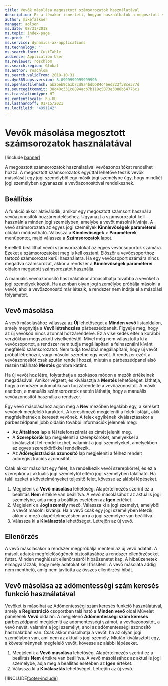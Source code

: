 ```yaml
---
title: Vevők másolása megosztott számsorozatok használatával
description: Ez a témakör ismerteti, hogyan használhatók a megosztott számsorozatok a vevők másik jogi személyhez való átmásolásához úgy, hogy a vevő megőrzik ugyanazt a vevőazonosítót.
author: mikefalkner
manager: aolson
ms.date: 08/31/2018
ms.topic: index-page
ms.prod: ''
ms.service: dynamics-ax-applications
ms.technology: ''
ms.search.form: CustTable
audience: Application User
ms.reviewer: roschlom
ms.search.region: Global
ms.author: roschlom
ms.search.validFrom: 2018-10-31
ms.dyn365.ops.version: 8.0999999999999996
ms.openlocfilehash: ab2beb9ca1b7cd8a4bdbb84c46ed223f58ce377d
ms.sourcegitcommit: 38d40c331c8894acb7b119c5073e3088b54776c1
ms.translationtype: HT
ms.contentlocale: hu-HU
ms.lasthandoff: 01/15/2021
ms.locfileid: "4991142"
---
```

# <a name="copy-customers-by-using-shared-number-sequences"></a>Vevők másolása megosztott számsorozatok használatával

[!include [banner](../includes/banner.md)]

A megosztott számsorozatok használatával vevőazonosítókat rendelhet hozzá. A megosztott számsorozatok egyúttal lehetővé teszik vevők másolását egy jogi személyből egy másik jogi személybe úgy, hogy mindkét jogi személyben ugyanazzal a vevőazonosítóval rendelkeznek.

## <a name="setup"></a>Beállítás

A funkció akkor aktiválódik, amikor egy megosztott számsort használ a vevőazonosítók hozzárendeléséhez. Ugyanazt a számsorozatot kell használnia minden jogi személyben, amelybe a vevőt másolni kívánja. A vevő számsorozata az egyes jogi személyek **Kinnlevőségek paraméterei** oldalán módosítható. Válassza a **Kinnlevőségek** \> **Paraméterek** menüpontot, majd válassza a **Számsorozatok** lapot.

Emellett beállíthat vevői számsorozatokat az egyes vevőcsoportok számára. Ezeket a számsorozatokat meg is kell osztani. Először a vevőcsoporthoz tartozó számsorozat kerül használatra. Ha egy vevőcsoport számára nincs megadva számsorozat, akkor a rendszer a **Kinnlevőségek paraméterei** oldalon megadott számsorozatot használja.

A manuális vevőazonosító használatakor átmásolhatja továbbá a vevőket a jogi személyek között. Ha azonban olyan jogi személybe próbálja másolni a vevőt, ahol a vevőazonosító már létezik, a rendszer nem indítja el a másolási folyamatot.

## <a name="copy-a-customer"></a>Vevő másolása

A vevő másolásához válassza az **Új** lehetőséget a **Minden vevő** listaoldalon, amely megnyitja a **Vevő létrehozása** párbeszédpanelt. Figyelje meg, hogy az új vevőkód nincs azonnal hozzárendelve. Ez a viselkedés eltér a korábbi verziókban megszokott viselkedéstől. Mivel még nem választotta ki a vevőcsoportot, a rendszer nem tudja megállapítani a felhasználni kívánt megfelelő számsorozatot. Nem tudja továbbá megállapítani, hogy új vevőt próbál létrehozni, vagy másolni szeretne egy vevőt. A rendszer ezért a vevőazonosítót csak azután rendeli hozzá, miután a párbeszédpanel alsó részén található **Mentés** gombra kattint.

Ha új vevőt hoz létre, folytathatja a szokásos módon a mezők értékeinek megadásával. Amikor végzett, és kiválasztja a **Mentés** lehetőséget, láthatja, hogy a rendszer automatikusan hozzárendelte a vevőazonosítót. A másik esetben, a manuális számsorozatok esetén láthatja, hogy a manuális vevőazonosítót használja a rendszer.

Egy vevő másolásához adjon meg a **Név** mezőben legalább egy, a keresett vevőnek megfelelő karaktert. A keresőmező megjeleníti a felek listáját, akik megfelelhetnek a keresett vevőnek. A felek egyikének kiválasztásakor a párbeszédpanel jobb oldalán további információk jelennek meg:

- Az **Általános** lap a fél telefonszámát és címét jeleníti meg.
- A **Szerepkörök** lap megjeleníti a szerepköröket, amelyekkel a kiválasztott fél rendelkezhet, valamint a jogi személyeket, amelyekben az egyes szerepkörökkel rendelkezik.
- Az **Adóregisztrációs azonosító** lap megjeleníti a félhez rendelt adóregisztrációs azonosítót.

Csak akkor másolhat egy felet, ha rendelkezik vevői szerepkörrel, és ez a szerepkör az aktuális jogi személytől eltérő jogi személyben található. Ha talál ezeket a követelményeket teljesítő felet, kövesse az alábbi lépéseket.

1. Megjelenik a **Vevő másolása** lehetőség. Alapértelmezés szerint ez a beállítás **Nem** értékre van beállítva. A vevő másolásához az aktuális jogi személybe, adja meg a beállítás esetében az **Igen** értéket. 
2. Megjelenik a **Jogi személy** mező. Válassza ki a jogi személyt, amelyből a vevőt másolni kívánja. Ha a vevő csak egy jogi személyben létezik, akkor a mező alapértelmezésben arra a jogi személyre van beállítva.
3. Válassza ki a **Kiválasztás** lehetőséget. Létrejön az új vevő.

## <a name="validation"></a>Ellenőrzés

A vevő másolásakor a rendszer megpróbálja menteni az új vevő adatait. A másolt adatok megfelelőségének biztosításához a rendszer ellenőrzéseket futtat. Minden meghiúsult ellenőrzésről hibaüzenetet kap. A hibaüzenetek elmagyarázzák, hogy mely adatokat kell frissíteni. A vevő másolata addig nem menthető, amíg nem javította az összes ellenőrzési hibát.

## <a name="copy-a-customer-by-using-tax-exempt-number-search-feature"></a>Vevő másolása az adómentességi szám keresés funkció használatával

Vevőket is másolhat az Adómentességi szám keresés funkció használatával, amely a **Regisztráció** csoportban található a **Minden vevő** oldal Művelet panelének **Vevő** oldalán. A megjelenő **Adómentességi szám keresés** párbeszédpanel megjeleníti az adómentességi számot, a vevőazonosítót, a vevő nevét, valamint a jogi személyt, ahol az adómentességi azonosító használatban van. Csak akkor másolhatja a vevőt, ha az olyan jogi személyben van, ami nem az aktuális jogi személy. Miután kiválasztott egy, a követelménynek megfelelő vevőt, kövesse az alábbi lépéseket.

1. Megjelenik a **Vevő másolása** lehetőség. Alapértelmezés szerint ez a beállítás **Nem** értékre van beállítva. A vevő másolásához az aktuális jogi személybe, adja meg a beállítás esetében az **Igen** értéket. 
2. Válassza ki a **Kiválasztás** lehetőséget. Létrejön az új vevő.


[!INCLUDE[footer-include](../../includes/footer-banner.md)]